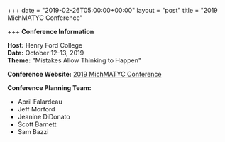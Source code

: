 +++
date = "2019-02-26T05:00:00+00:00"
layout = "post"
title = "2019 MichMATYC Conference"

+++
**Conference Information**</br>

**Host:** Henry Ford College<br/>
**Date:** October 12-13, 2019<br/>
**Theme:** "Mistakes Allow Thinking to Happen"<br/>

**Conference Website:** <a href="http://michmatyc2019.org">2019 MichMATYC Conference</a>

**Conference Planning Team:**
* April Falardeau
* Jeff Morford
* Jeanine DiDonato
* Scott Barnett
* Sam Bazzi 
